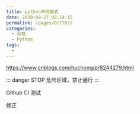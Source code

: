 ```yaml
---
title: python单例模式
date: 2020-09-27 00:14:15
permalink: /pages/0c7707/
categories:
  - 后端
  - Python
tags:
  - 
---
```


https://www.cnblogs.com/huchong/p/8244279.html


::: danger STOP
危险区域，禁止通行
:::


Github CI 测试

修正